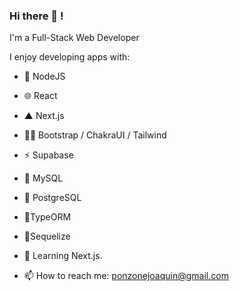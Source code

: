 ### Hi there 👋 !

I'm a Full-Stack Web Developer

I enjoy developing apps with:
- 📶 NodeJS
- 🌐 React
-  ▲  Next.js
- 💅🏽 Bootstrap / ChakraUI / Tailwind
- ⚡ Supabase
- 🐬 MySQL
- 🐘 PostgreSQL
- 🧩TypeORM
- 🧩Sequelize

- 🔭 Learning Next.js.


- 📫 How to reach me: ponzonejoaquin@gmail.com
